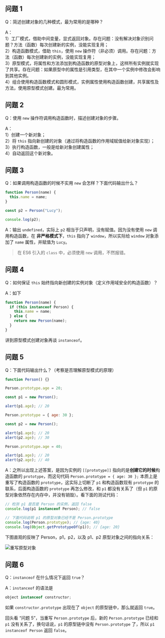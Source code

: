 ## 问题 1

Q：简述创建对象的几种模式，最为常用的是哪种？

A：  
1）工厂模式，借助中间变量，显式返回对象。存在问题：没有解决对象识别问题？方法（函数）每次创建新的实例，没能实现复用；  
2）构造函数模式，借助 `this`，使用 `new` 操作符（非必须）调用。存在问题：方法（函数）每次创建新的实例，没能实现复用；  
3）原型模式，将属性和方法添加到构造函数的原型对象上，这样所有实例就实现了共享。存在问题：如果原型中的属性是引用类型，在其中一个实例中修改会影响到其他实例。  
4）组合使用构造函数模式和圆形模式，实例属性使用构造函数创建，共享属性及方法，使用原型模式创建。最为常用。

## 问题 2

Q：使用 `new` 操作符调用构造函数时，描述创建对象的步骤。

A：  
1）创建一个新对象；  
2）将 `this` 指向新创建的对象（通过将构造函数的作用域赋值给新对象实现）；  
3）执行构造函数，一般是给新对象创建属性；  
4）自动返回这个新对象。

## 问题 3

Q：如果调用构造函数的时候不实用 `new` 会怎样？下面代码输出什么？

```js
function Person(name) {
  this.name = name;
}

const p2 = Person("Lucy");

console.log(p2);
```

A：输出 `undefined`，实际上 `p2` 相当于只声明，没有赋值。因为没有使用 `new` 调用构造函数，在 **非严格模式下**，`this` 指向了 `window`，所以实际给 `window` 对象添加了 `name` 属性，并赋值为 `Lucy`。

> 在 ES6 引入的 `class` 中，必须使用 `new` 调用，不然报错。

## 问题 4

Q：如何保证 `this` 始终指向新创建的实例对象（定义作用域安全的构造函数）？

A：如下

```js
function Person(name) {
  if (this instanceof Person) {
    this.name = name;
  } else {
    return new Person(name);
  }
}
```

讲到原型模式创建对象再谈 `instanceof`。

## 问题 5

Q：下面代码输出什么？（考察是否理解原型模式的原理）

```js
function Person() {}

Person.prototype.age = 20;

const p1 = new Person();

alert(p1.age); // 20

Person.prototype = { age: 30 };

const p2 = new Person();

alert(p1.age); // 20
alert(p2.age); // 30

Person.prototype.age = 40;

alert(p1.age); // 20
alert(p2.age); // 40
```

A：之所以出现上述答案，是因为实例的 `[[prototype]]` 指向的是**创建它的时候**构造函数的 `prototype`，而这句代码 `Person.prototype = { age: 30 };` 本质上是重写了构造函数的 `prototype`，这实际上切断了 `p1` 和构造函数现有 `prototype` 的联系，后面构造函数的 `prototype` 再怎么修改，和 `p1` 都没有关系了（但 `p1` 的原型对象依然存在内存中，并没有销毁）。看下面的测试代码：

```js
// 检测 p1 是否是 Person 的实例，返回 false
console.log(p1 instanceof Person); // false

// 下面代码说明 p1 的原型对象已经不是 Person.prototype
console.log(Person.prototype); // {age: 40}
console.log(Object.getPrototypeOf(p1)); // {age: 20}
```

下图直观的反映了 Person，p1，p2，以及 p1、p2 原型对象之间的指向关系：

![重写原型对象](http://ol9ge41ud.bkt.clouddn.com/rewrite_prototype.png)

## 问题 6

Q：`instanceof` 在什么情况下返回 `true`？

A：`instanceof` 的语法是

```js
object instanceof constructor;
```

如果 `constructor.prototype` 出现在了 `object` 的原型链中，那么就返回 `true`。

回头看 “问题 5”，当重写 `Person.prototype` 后，新的 `Person.prototype` 已经和 `p1` 没有关系了，换句话说，`p1` 的原型链中没有 `Person.prototype` 了，所以 `p1 instanceof Person` 返回 `false`。
